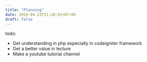 ```yaml
---
title: "Planning"
date: 2019-04-23T21:28:52+07:00
draft: false
---
```



todo:
- Get understanding in php especially in codeigniter framework
- Get a better value in lecture
- Make a youtube tutorial channel
